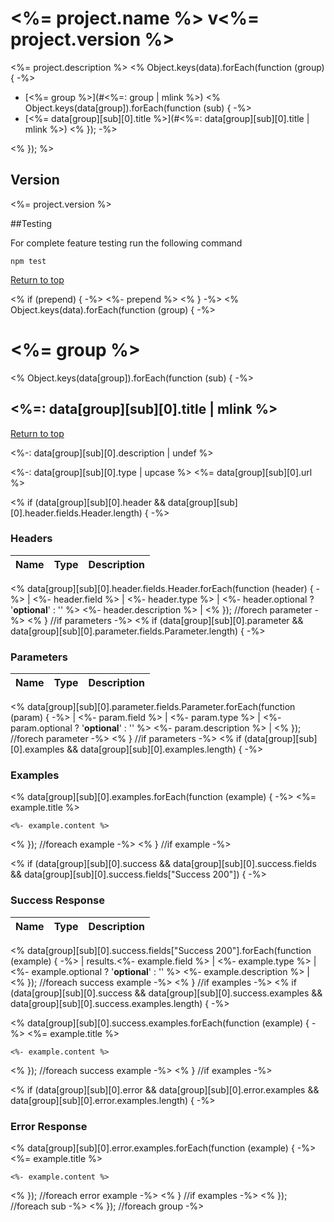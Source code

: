 # <%= project.name %> v<%= project.version %>

<%= project.description %>
<% Object.keys(data).forEach(function (group) { -%>
- [<%= group %>](#<%=: group | mlink %>)
  <% Object.keys(data[group]).forEach(function (sub) { -%>
- [<%= data[group][sub][0].title %>](#<%=: data[group][sub][0].title | mlink %>)
  <% }); -%>

<% }); %>

## Version
<%= project.version %>

##Testing

For complete feature testing run the following command

```
npm test
```

[Return to top](#)

<% if (prepend) { -%>
<%- prepend %>
<% } -%>
<% Object.keys(data).forEach(function (group) { -%>
# <%= group %>

<% Object.keys(data[group]).forEach(function (sub) { -%>
## <%=: data[group][sub][0].title | mlink %>
[Return to top](#)

<%-: data[group][sub][0].description | undef %>

  <%-: data[group][sub][0].type | upcase %> <%= data[group][sub][0].url %>

<% if (data[group][sub][0].header && data[group][sub][0].header.fields.Header.length) { -%>
### Headers

| Name    | Type      | Description                          |
|---------|-----------|--------------------------------------|
<% data[group][sub][0].header.fields.Header.forEach(function (header) { -%>
| <%- header.field %>     | <%- header.type %>      | <%- header.optional ? '**optional**' : '' %> <%- header.description %>              |
<% }); //forech parameter -%>
<% } //if parameters -%>
<% if (data[group][sub][0].parameter && data[group][sub][0].parameter.fields.Parameter.length) { -%>

### Parameters

| Name    | Type      | Description                          |
|---------|-----------|--------------------------------------|
<% data[group][sub][0].parameter.fields.Parameter.forEach(function (param) { -%>
| <%- param.field %>      | <%- param.type %>     | <%- param.optional ? '**optional**' : '' %> <%- param.description %>              |
<% }); //forech parameter -%>
<% } //if parameters -%>
<% if (data[group][sub][0].examples && data[group][sub][0].examples.length) { -%>

### Examples

<% data[group][sub][0].examples.forEach(function (example) { -%>
<%= example.title %>

```
<%- example.content %>
```
<% }); //foreach example -%>
<% } //if example -%>

<% if (data[group][sub][0].success && data[group][sub][0].success.fields && data[group][sub][0].success.fields["Success 200"]) { -%>

### Success Response

| Name    | Type      | Description                          |
|---------|-----------|--------------------------------------|
<% data[group][sub][0].success.fields["Success 200"].forEach(function (example) { -%>
| results.<%- example.field %>      | <%- example.type %>     | <%- example.optional ? '**optional**' : '' %> <%- example.description %>              |
<% }); //foreach success example -%>
<% } //if examples -%>
<% if (data[group][sub][0].success && data[group][sub][0].success.examples && data[group][sub][0].success.examples.length) { -%>

<% data[group][sub][0].success.examples.forEach(function (example) { -%>
<%= example.title %>

```
<%- example.content %>
```
<% }); //foreach success example -%>
<% } //if examples -%>



<% if (data[group][sub][0].error && data[group][sub][0].error.examples && data[group][sub][0].error.examples.length) { -%>
### Error Response

<% data[group][sub][0].error.examples.forEach(function (example) { -%>
<%= example.title %>

```
<%- example.content %>
```
<% }); //foreach error example -%>
<% } //if examples -%>
<% }); //foreach sub  -%>
<% }); //foreach group -%>